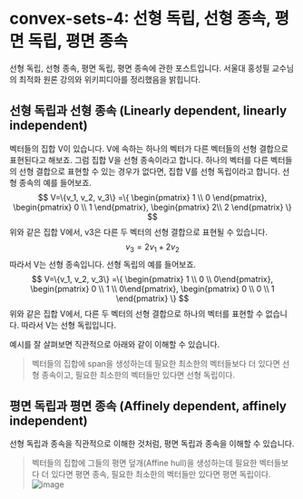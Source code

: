 # convex-sets-4: 선형 독립, 선형 종속, 평면 독립, 평면 종속
선형 독립, 선형 종속, 평면 독립, 평면 종속에 관한 포스트입니다. 서울대 홍성필 교수님의 최적화 원론 강의와 위키피디아를 정리했음을 밝힙니다. 
## 선형 독립과 선형 종속 (Linearly dependent, linearly independent)
벡터들의 집합 V이 있습니다.  V에 속하는 하나의 벡터가 다른 벡터들의 선형 결합으로 표현된다고 해보죠. 그럼 집합 V을 선형 종속이라고 합니다. 하나의 벡터를 다른 벡터들의 선형 결합으로 표현할 수 있는 경우가 없다면, 집합 V를 선형 독립이라고 합니다.
선형 종속의 예를 들어보죠. 
$$
V=\{v_1, v_2, v_3\}
=\{
\begin{pmatrix} 1 \\ 0 \end{pmatrix}, 
\begin{pmatrix} 0 \\ 1 \end{pmatrix},
\begin{pmatrix} 2\\ 2 \end{pmatrix}
\}
$$
위와 같은 집합 V에서, v3은 다른 두 벡터의 선형 결합으로 표현될 수 있습니다.
$$
v_3=2v_1+2v_2
$$
따라서 V는 선형 종속입니다.
선형 독립의 예를 들어보죠.
$$
V=\{v_1, v_2, v_3\}
=\{
\begin{pmatrix} 1 \\ 0 \\ 0\end{pmatrix}, 
\begin{pmatrix} 0 \\ 1 \\ 0\end{pmatrix},
\begin{pmatrix} 0 \\ 0 \\ 1 \end{pmatrix}
\}
$$
위와 같은 집합 V에서, 다른 두 벡터의 선형 결합으로 하나의 벡터를 표현할 수 없습니다. 따라서 V는 선형 독립입니다.

예시를 잘 살펴보면 직관적으로 아래와 같이 이해할 수 있습니다.
> 벡터들의 집합에 span을 생성하는데 필요한 최소한의 벡터들보다 더 있다면 선형 종속이고, 필요한 최소한의 벡터들만 있다면 선형 독립이다.

## 평면 독립과 평면 종속 (Affinely dependent, affinely independent)
선형 독립과 종속을 직관적으로 이해한 것처럼, 평면 독립과 종속을 이해할 수 있습니다.
> 벡터들의 집합에 그들의 평면 덮개(Affine hull)을 생성하는데 필요한 벡터들보다 더 있다면 평면 종속, 필요한 최소한의 벡터들만 있다면 평면 독립이다.
![image](https://user-images.githubusercontent.com/11609881/111814553-f4db4600-891d-11eb-9c39-e9a478eae763.png)

<!--stackedit_data:
eyJoaXN0b3J5IjpbLTE4OTQzODE3NiwyMjA0MjYxNDEsMTUzMT
IyMDcxMywtOTQ2ODU3OTFdfQ==
-->